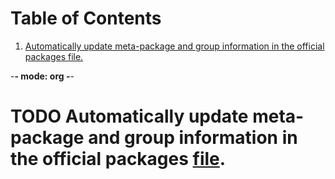 # Table of Contents

1.  [Automatically update meta-package and group information in the official packages file.](#org593a731)

-**- mode: org -**-


<a id="org593a731"></a>

# TODO Automatically update meta-package and group information in the official packages [file](./pkgs-from-official.ttsv).

